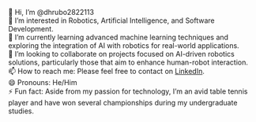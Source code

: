 👋 Hi, I’m @dhrubo2822113  
👀 I’m interested in Robotics, Artificial Intelligence, and Software Development.  
🌱 I’m currently learning advanced machine learning techniques and exploring the integration of AI with robotics for real-world applications.  
💞️ I’m looking to collaborate on projects focused on AI-driven robotics solutions, particularly those that aim to enhance human-robot interaction.  
📫 How to reach me: Please feel free to contact on [LinkedIn](https://www.linkedin.com/in/dhrubojyotimookherjee/).  
😄 Pronouns: He/Him  
⚡ Fun fact: Aside from my passion for technology, I’m an avid table tennis player and have won several championships during my undergraduate studies.

<!---
dhrubo2822113/dhrubo2822113 is a ✨ special ✨ repository because its `README.md` (this file) appears on your GitHub profile.
You can click the Preview link to take a look at your changes.
--->
